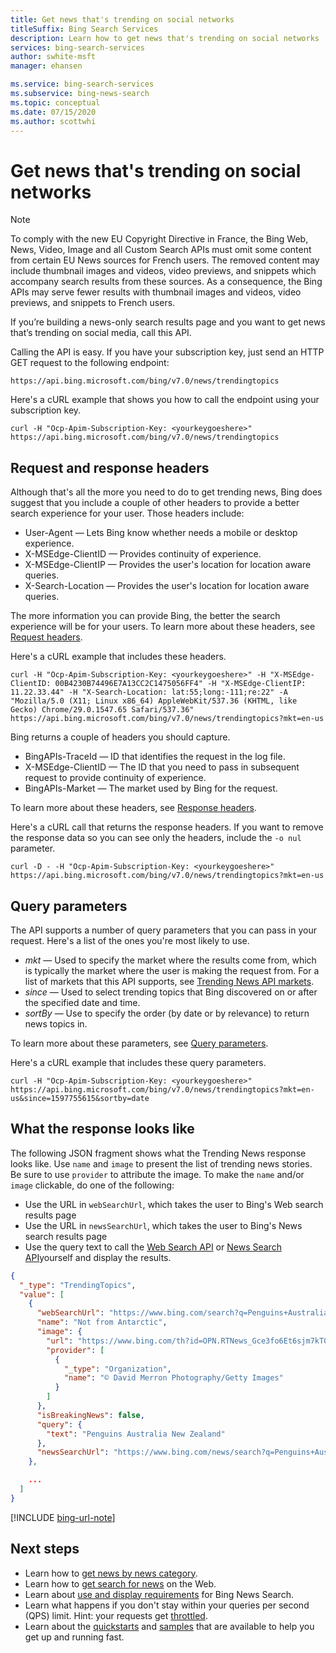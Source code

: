 ```yaml
---
title: Get news that's trending on social networks
titleSuffix: Bing Search Services
description: Learn how to get news that's trending on social networks
services: bing-search-services
author: swhite-msft
manager: ehansen

ms.service: bing-search-services
ms.subservice: bing-news-search
ms.topic: conceptual
ms.date: 07/15/2020
ms.author: scottwhi
---
```


# Get news that's trending on social networks

> [!NOTE]
> To comply with the new EU Copyright Directive in France, the Bing Web, News, Video, Image and all Custom Search APIs must omit some content from certain EU News sources for French users. The removed content may include thumbnail images and videos, video previews, and snippets which accompany search results from these sources. As a consequence, the Bing APIs may serve fewer results with thumbnail images and videos, video previews, and snippets to French users.

If you’re building a news-only search results page and you want to get news that’s trending on social media, call this API. 

Calling the API is easy. If you have your subscription key, just send an HTTP GET request to the following endpoint:

```
https://api.bing.microsoft.com/bing/v7.0/news/trendingtopics
```

Here's a cURL example that shows you how to call the endpoint using your subscription key. 

```curl
curl -H "Ocp-Apim-Subscription-Key: <yourkeygoeshere>" https://api.bing.microsoft.com/bing/v7.0/news/trendingtopics
```


## Request and response headers

Although that's all the more you need to do to get trending news, Bing does suggest that you include a couple of other headers to provide a better search experience for your user. Those headers include:

- User-Agent &mdash; Lets Bing know whether needs a mobile or desktop experience.
- X-MSEdge-ClientID &mdash; Provides continuity of experience.
- X-MSEdge-ClientIP &mdash; Provides the user's location for location aware queries.
- X-Search-Location &mdash; Provides the user's location for location aware queries.

The more information you can provide Bing, the better the search experience will be for your users. To learn more about these headers, see [Request headers](../reference/headers.md#request-headers).

Here's a cURL example that includes these headers.

```curl
curl -H "Ocp-Apim-Subscription-Key: <yourkeygoeshere>" -H "X-MSEdge-ClientID: 00B4230B74496E7A13CC2C1475056FF4" -H "X-MSEdge-ClientIP: 11.22.33.44" -H "X-Search-Location: lat:55;long:-111;re:22" -A "Mozilla/5.0 (X11; Linux x86_64) AppleWebKit/537.36 (KHTML, like Gecko) Chrome/29.0.1547.65 Safari/537.36" https://api.bing.microsoft.com/bing/v7.0/news/trendingtopics?mkt=en-us
```

Bing returns a couple of headers you should capture. 

- BingAPIs-TraceId &mdash; ID that identifies the request in the log file.
- X-MSEdge-ClientID &mdash; The ID that you need to pass in subsequent request to provide continuity of experience.
- BingAPIs-Market &mdash; The market used by Bing for the request.

To learn more about these headers, see [Response headers](../reference/headers.md#response-headers).

Here's a cURL call that returns the response headers. If you want to remove the response data so you can see only the headers, include the `-o nul` parameter.

```curl
curl -D - -H "Ocp-Apim-Subscription-Key: <yourkeygoeshere>" https://api.bing.microsoft.com/bing/v7.0/news/trendingtopics?mkt=en-us
```


## Query parameters

The API supports a number of query parameters that you can pass in your request. Here's a list of the ones you're most likely to use.

- *mkt* &mdash; Used to specify the market where the results come from, which is typically the market where the user is making the request from. For a list of markets that this API supports, see [Trending News API markets](../reference/market-codes.md#news-category-api-markets).
- *since* &mdash; Used to select trending topics that Bing discovered on or after the specified date and time.
- *sortBy* &mdash; Use to specify the order (by date or by relevance) to return news topics in.

To learn more about these parameters, see [Query parameters](../reference/query-parameters.md).

Here's a cURL example that includes these query parameters.

```curl
curl -H "Ocp-Apim-Subscription-Key: <yourkeygoeshere>" https://api.bing.microsoft.com/bing/v7.0/news/trendingtopics?mkt=en-us&since=1597755615&sortby=date
```


## What the response looks like

The following JSON fragment shows what the Trending News response looks like. Use `name` and `image` to present the list of trending news stories. Be sure to use `provider` to attribute the image. To make the `name` and/or `image` clickable, do one of the following:

- Use the URL in `webSearchUrl`, which takes the user to Bing's Web search results page
- Use the URL in `newsSearchUrl`, which takes the user to Bing's News search results page
- Use the query text to call the [Web Search API](../../bing-web-search/overview.md) or [News Search API](../overview.md)yourself and display the results.

```json
{
  "_type": "TrendingTopics",
  "value": [
    {
      "webSearchUrl": "https://www.bing.com/search?q=Penguins+Australia+New+Zealand&form=TNSA01...",
      "name": "Not from Antarctic",
      "image": {
        "url": "https://www.bing.com/th?id=OPN.RTNews_Gce3fo6Et6sjm7kT0JYV-g&c=14&rs=...",
        "provider": [
          {
            "_type": "Organization",
            "name": "© David Merron Photography/Getty Images"
          }
        ]
      },
      "isBreakingNews": false,
      "query": {
        "text": "Penguins Australia New Zealand"
      },
      "newsSearchUrl": "https://www.bing.com/news/search?q=Penguins+Australia+New+Zealand&form=TNSA02..."
    },

    ...
  ]
}
```

[!INCLUDE [bing-url-note](../../../includes/bing-url-note.md)]


## Next steps

- Learn how to [get news by news category](category-news.md).
- Learn how to [get search for news](search-for-news.md) on the Web.
- Learn about [use and display requirements](../../bing-web-search/use-display-requirements.md) for Bing News Search.  
- Learn what happens if you don't stay within your queries per second (QPS) limit. Hint: your requests get [throttled](../../bing-web-search/throttling-requests.md).
- Learn about the [quickstarts](../quickstarts/quickstarts.md) and [samples](../samples.md) that are available to help you get up and running fast.
